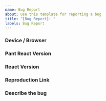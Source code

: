 ```yaml
---
name: Bug Report
about: Use this template for reporting a bug
title: "[Bug Report]: "
labels: Bug Report
---
```

### Device / Browser


### Pant React Version


### React Version


### Reproduction Link


### Describe the bug

